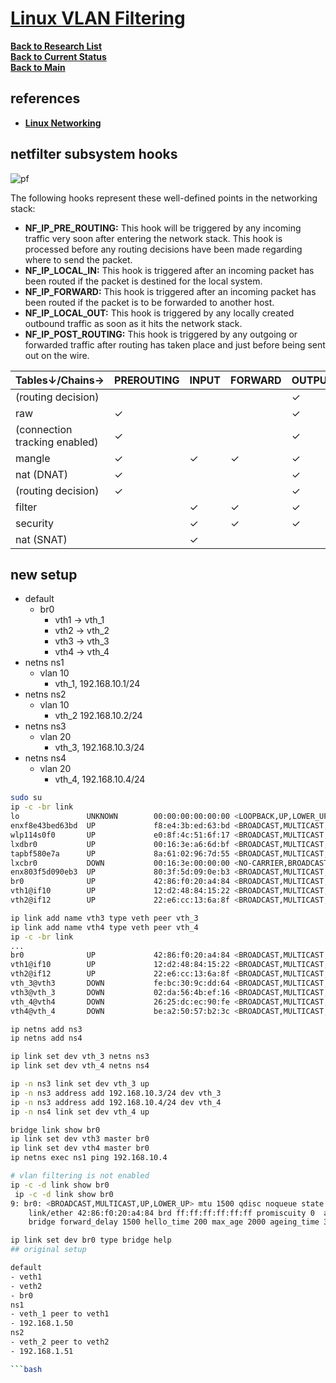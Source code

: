 # **[Linux VLAN Filtering](https://www.youtube.com/watch?v=a8ghZoBZcE0&list=PLmZU6NElARbZtvrVbfz9rVpWRt5HyCeO7&index=3)**


**[Back to Research List](../../../../../../research_list.md)**\
**[Back to Current Status](../../../../../../../development/status/weekly/current_status.md)**\
**[Back to Main](../../../../../../../README.md)**

## references


- **[Linux Networking](https://www.youtube.com/@routerologyblog1111/playlists)**
## netfilter subsystem hooks
![pf](https://people.netfilter.org/pablo/nf-hooks.png)

The following hooks represent these well-defined points in the networking stack:

- **NF_IP_PRE_ROUTING:** This hook will be triggered by any incoming traffic very soon after entering the network stack. This hook is processed before any routing decisions have been made regarding where to send the packet.
- **NF_IP_LOCAL_IN:** This hook is triggered after an incoming packet has been routed if the packet is destined for the local system.
- **NF_IP_FORWARD:** This hook is triggered after an incoming packet has been routed if the packet is to be forwarded to another host.
- **NF_IP_LOCAL_OUT:** This hook is triggered by any locally created outbound traffic as soon as it hits the network stack.
- **NF_IP_POST_ROUTING:** This hook is triggered by any outgoing or forwarded traffic after routing has taken place and just before being sent out on the wire.

| Tables↓/Chains→               | PREROUTING | INPUT | FORWARD | OUTPUT | POSTROUTING |
|-------------------------------|------------|-------|---------|--------|-------------|
| (routing decision)            |            |       |         | ✓      |             |
| raw                           | ✓          |       |         | ✓      |             |
| (connection tracking enabled) | ✓          |       |         | ✓      |             |
| mangle                        | ✓          | ✓     | ✓       | ✓      | ✓           |
| nat (DNAT)                    | ✓          |       |         | ✓      |             |
| (routing decision)            | ✓          |       |         | ✓      |             |
| filter                        |            | ✓     | ✓       | ✓      |             |
| security                      |            | ✓     | ✓       | ✓      |             |
| nat (SNAT)                    |            | ✓     |         |        | ✓           |


## new setup

- default
  - br0
    - vth1 -> vth_1
    - vth2 -> vth_2
    - vth3 -> vth_3
    - vth4 -> vth_4
- netns ns1
  - vlan 10
    - vth_1, 192.168.10.1/24
- netns ns2
  - vlan 10
    - vth_2 192.168.10.2/24
- netns ns3
  - vlan 20
    - vth_3, 192.168.10.3/24
- netns ns4
  - vlan 20
    - vth_4, 192.168.10.4/24


```bash
sudo su
ip -c -br link
lo               UNKNOWN        00:00:00:00:00:00 <LOOPBACK,UP,LOWER_UP> 
enxf8e43bed63bd  UP             f8:e4:3b:ed:63:bd <BROADCAST,MULTICAST,UP,LOWER_UP> 
wlp114s0f0       UP             e0:8f:4c:51:6f:17 <BROADCAST,MULTICAST,UP,LOWER_UP> 
lxdbr0           UP             00:16:3e:a6:6d:bf <BROADCAST,MULTICAST,UP,LOWER_UP> 
tapbf580e7a      UP             8a:61:02:96:7d:55 <BROADCAST,MULTICAST,UP,LOWER_UP> 
lxcbr0           DOWN           00:16:3e:00:00:00 <NO-CARRIER,BROADCAST,MULTICAST,UP> 
enx803f5d090eb3  UP             80:3f:5d:09:0e:b3 <BROADCAST,MULTICAST,UP,LOWER_UP> 
br0              UP             42:86:f0:20:a4:84 <BROADCAST,MULTICAST,UP,LOWER_UP> 
vth1@if10        UP             12:d2:48:84:15:22 <BROADCAST,MULTICAST,UP,LOWER_UP> 
vth2@if12        UP             22:e6:cc:13:6a:8f <BROADCAST,MULTICAST,UP,LOWER_UP> 

ip link add name vth3 type veth peer vth_3
ip link add name vth4 type veth peer vth_4
ip -c -br link
...
br0              UP             42:86:f0:20:a4:84 <BROADCAST,MULTICAST,UP,LOWER_UP> 
vth1@if10        UP             12:d2:48:84:15:22 <BROADCAST,MULTICAST,UP,LOWER_UP> 
vth2@if12        UP             22:e6:cc:13:6a:8f <BROADCAST,MULTICAST,UP,LOWER_UP> 
vth_3@vth3       DOWN           fe:bc:30:9c:dd:64 <BROADCAST,MULTICAST,M-DOWN> 
vth3@vth_3       DOWN           02:da:56:4b:ef:16 <BROADCAST,MULTICAST,M-DOWN> 
vth_4@vth4       DOWN           26:25:dc:ec:90:fe <BROADCAST,MULTICAST,M-DOWN> 
vth4@vth_4       DOWN           be:a2:50:57:b2:3c <BROADCAST,MULTICAST,M-DOWN> 

ip netns add ns3
ip netns add ns4

ip link set dev vth_3 netns ns3
ip link set dev vth_4 netns ns4

ip -n ns3 link set dev vth_3 up
ip -n ns3 address add 192.168.10.3/24 dev vth_3
ip -n ns3 address add 192.168.10.4/24 dev vth_4
ip -n ns4 link set dev vth_4 up

bridge link show br0
ip link set dev vth3 master br0
ip link set dev vth4 master br0
ip netns exec ns1 ping 192.168.10.4

# vlan filtering is not enabled
ip -c -d link show br0
 ip -c -d link show br0
9: br0: <BROADCAST,MULTICAST,UP,LOWER_UP> mtu 1500 qdisc noqueue state UP mode DEFAULT group default qlen 1000
    link/ether 42:86:f0:20:a4:84 brd ff:ff:ff:ff:ff:ff promiscuity 0  allmulti 0 minmtu 68 maxmtu 65535 
    bridge forward_delay 1500 hello_time 200 max_age 2000 ageing_time 30000 stp_state 0 priority 32768 vlan_filtering 0 vlan_protocol 802.1Q bridge_id 8000.42:86:f0:20:a4:84 designated_root 8000.42:86:f0:20:a4:84 root_port 0 root_path_cost 0 topology_change 0 topology_change_detected 0 hello_timer    0.00 tcn_timer    0.00 topology_change_timer    0.00 gc_timer    0.00 vlan_default_pvid 1 vlan_stats_enabled 0 vlan_stats_per_port 0 group_fwd_mask 0 group_address 01:80:c2:00:00:00 mcast_snooping 1 no_linklocal_learn 0 mcast_vlan_snooping 0 mcast_router 1 mcast_query_use_ifaddr 0 mcast_querier 0 mcast_hash_elasticity 16 mcast_hash_max 4096 mcast_last_member_count 2 mcast_startup_query_count 2 mcast_last_member_interval 100 mcast_membership_interval 26000 mcast_querier_interval 25500 mcast_query_interval 12500 mcast_query_response_interval 1000 mcast_startup_query_interval 3125 mcast_stats_enabled 0 mcast_igmp_version 2 mcast_mld_version 1 nf_call_iptables 0 nf_call_ip6tables 0 nf_call_arptables 0 addrgenmode eui64 numtxqueues 1 numrxqueues 1 gso_max_size 65536 gso_max_segs 65535 tso_max_size 524280 tso_max_segs 65535 gro_max_size 65536 

ip link set dev br0 type bridge help
## original setup

default
- veth1
- veth2
- br0
ns1
- veth_1 peer to veth1
- 192.168.1.50
ns2
- veth_2 peer to veth2
- 192.168.1.51

```bash
```
